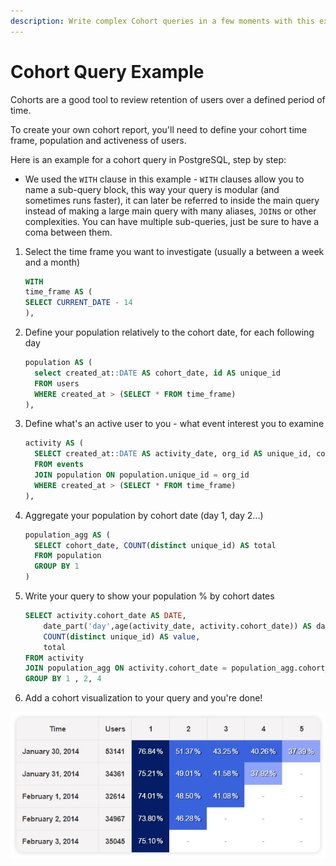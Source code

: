 ```yaml
---
description: Write complex Cohort queries in a few moments with this example we use internally in Redash.
---
```


# Cohort Query Example

Cohorts are a good tool to review retention of users over a defined period of time.

To create your own cohort report, you'll need to define your cohort time frame, population and activeness of users.

Here is an example for a cohort query in PostgreSQL, step by step:

  * We used the `WITH` clause in this example - `WITH` clauses allow you to name a sub-query block, this way your query is modular (and sometimes runs faster), it can later be referred to inside the main query instead of making a large main query with many aliases, `JOIN`s  or other complexities. You can have multiple sub-queries, just be sure to have a coma between them.

1. Select the time frame you want to investigate (usually a between a week and a month)

      ```sql
      WITH
      time_frame AS (
      SELECT CURRENT_DATE - 14
      ),
      ```

2. Define your population relatively to the cohort date, for each following day

      ```sql
      population AS (
        select created_at::DATE AS cohort_date, id AS unique_id
        FROM users
        WHERE created_at > (SELECT * FROM time_frame)
      ),
      ```

3. Define what's an active user to you - what event interest you to examine

      ```sql
      activity AS (
        SELECT created_at::DATE AS activity_date, org_id AS unique_id, cohort_date
        FROM events
        JOIN population ON population.unique_id = org_id
        WHERE created_at > (SELECT * FROM time_frame)
      ),
      ```

4. Aggregate your population by cohort date (day 1, day 2...)

      ```sql
      population_agg AS (
        SELECT cohort_date, COUNT(distinct unique_id) AS total
        FROM population
        GROUP BY 1
      )
      ```

5. Write your query to show your population % by cohort dates

      ```sql
      SELECT activity.cohort_date AS DATE,
          date_part('day',age(activity_date, activity.cohort_date)) AS day_number,
          COUNT(distinct unique_id) AS value,
          total
      FROM activity
      JOIN population_agg ON activity.cohort_date = population_agg.cohort_date
      GROUP BY 1 , 2, 4
      ```

6. Add a cohort visualization to your query and you're done!

![](../assets/visualization_examples/cohort.png)
